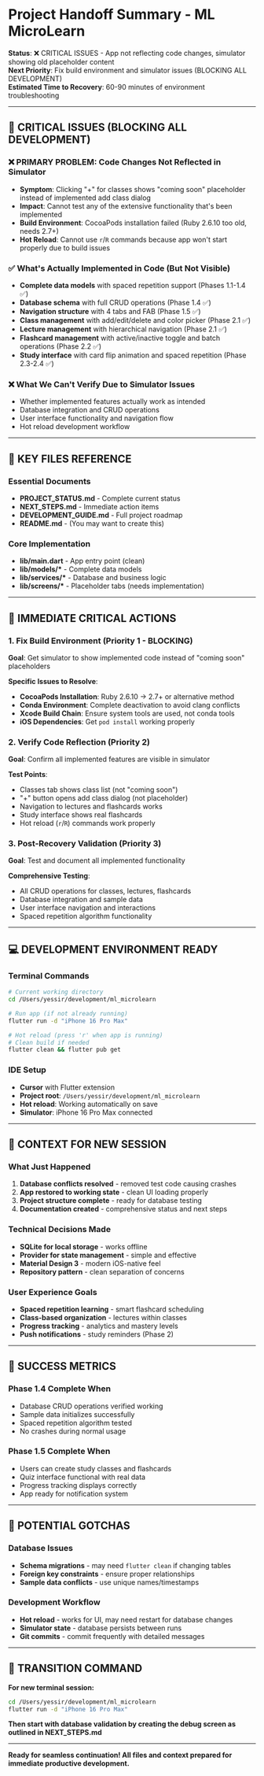 # Project Handoff Summary - ML MicroLearn

**Status**: ❌ CRITICAL ISSUES - App not reflecting code changes, simulator showing old placeholder content  
**Next Priority**: Fix build environment and simulator issues (BLOCKING ALL DEVELOPMENT)  
**Estimated Time to Recovery**: 60-90 minutes of environment troubleshooting

---

## 🚨 CRITICAL ISSUES (BLOCKING ALL DEVELOPMENT)

### ❌ PRIMARY PROBLEM: Code Changes Not Reflected in Simulator
- **Symptom**: Clicking "+" for classes shows "coming soon" placeholder instead of implemented add class dialog
- **Impact**: Cannot test any of the extensive functionality that's been implemented
- **Build Environment**: CocoaPods installation failed (Ruby 2.6.10 too old, needs 2.7+)
- **Hot Reload**: Cannot use `r`/`R` commands because app won't start properly due to build issues

### ✅ What's Actually Implemented in Code (But Not Visible)
- **Complete data models** with spaced repetition support (Phases 1.1-1.4 ✅)
- **Database schema** with full CRUD operations (Phase 1.4 ✅)
- **Navigation structure** with 4 tabs and FAB (Phase 1.5 ✅)
- **Class management** with add/edit/delete and color picker (Phase 2.1 ✅)
- **Lecture management** with hierarchical navigation (Phase 2.1 ✅)
- **Flashcard management** with active/inactive toggle and batch operations (Phase 2.2 ✅)
- **Study interface** with card flip animation and spaced repetition (Phase 2.3-2.4 ✅)

### ❌ What We Can't Verify Due to Simulator Issues
- Whether implemented features actually work as intended
- Database integration and CRUD operations
- User interface functionality and navigation flow
- Hot reload development workflow

---

## 📁 KEY FILES REFERENCE

### Essential Documents
- **PROJECT_STATUS.md** - Complete current status
- **NEXT_STEPS.md** - Immediate action items  
- **DEVELOPMENT_GUIDE.md** - Full project roadmap
- **README.md** - (You may want to create this)

### Core Implementation
- **lib/main.dart** - App entry point (clean)
- **lib/models/\*** - Complete data models
- **lib/services/\*** - Database and business logic
- **lib/screens/\*** - Placeholder tabs (needs implementation)

---

## 🚨 IMMEDIATE CRITICAL ACTIONS

### 1. Fix Build Environment (Priority 1 - BLOCKING)
**Goal**: Get simulator to show implemented code instead of "coming soon" placeholders

**Specific Issues to Resolve**:
- **CocoaPods Installation**: Ruby 2.6.10 → 2.7+ or alternative method
- **Conda Environment**: Complete deactivation to avoid clang conflicts
- **Xcode Build Chain**: Ensure system tools are used, not conda tools
- **iOS Dependencies**: Get `pod install` working properly

### 2. Verify Code Reflection (Priority 2)
**Goal**: Confirm all implemented features are visible in simulator

**Test Points**:
- Classes tab shows class list (not "coming soon")
- "+" button opens add class dialog (not placeholder)
- Navigation to lectures and flashcards works
- Study interface shows real flashcards
- Hot reload (`r`/`R`) commands work properly

### 3. Post-Recovery Validation (Priority 3)
**Goal**: Test and document all implemented functionality

**Comprehensive Testing**:
- All CRUD operations for classes, lectures, flashcards
- Database integration and sample data
- User interface navigation and interactions
- Spaced repetition algorithm functionality

---

## 💻 DEVELOPMENT ENVIRONMENT READY

### Terminal Commands
```bash
# Current working directory
cd /Users/yessir/development/ml_microlearn

# Run app (if not already running)
flutter run -d "iPhone 16 Pro Max"

# Hot reload (press 'r' when app is running)
# Clean build if needed
flutter clean && flutter pub get
```

### IDE Setup
- **Cursor** with Flutter extension
- **Project root**: `/Users/yessir/development/ml_microlearn`
- **Hot reload**: Working automatically on save
- **Simulator**: iPhone 16 Pro Max connected

---

## 🧠 CONTEXT FOR NEW SESSION

### What Just Happened
1. **Database conflicts resolved** - removed test code causing crashes
2. **App restored to working state** - clean UI loading properly
3. **Project structure complete** - ready for database testing
4. **Documentation created** - comprehensive status and next steps

### Technical Decisions Made
- **SQLite for local storage** - works offline
- **Provider for state management** - simple and effective  
- **Material Design 3** - modern iOS-native feel
- **Repository pattern** - clean separation of concerns

### User Experience Goals
- **Spaced repetition learning** - smart flashcard scheduling
- **Class-based organization** - lectures within classes
- **Progress tracking** - analytics and mastery levels
- **Push notifications** - study reminders (Phase 2)

---

## 🎯 SUCCESS METRICS

### Phase 1.4 Complete When
- Database CRUD operations verified working
- Sample data initializes successfully  
- Spaced repetition algorithm tested
- No crashes during normal usage

### Phase 1.5 Complete When
- Users can create study classes and flashcards
- Quiz interface functional with real data
- Progress tracking displays correctly
- App ready for notification system

---

## 🚨 POTENTIAL GOTCHAS

### Database Issues
- **Schema migrations** - may need `flutter clean` if changing tables
- **Foreign key constraints** - ensure proper relationships
- **Sample data conflicts** - use unique names/timestamps

### Development Workflow
- **Hot reload** - works for UI, may need restart for database changes
- **Simulator state** - database persists between runs
- **Git commits** - commit frequently with detailed messages

---

## 🔄 TRANSITION COMMAND

**For new terminal session:**

```bash
cd /Users/yessir/development/ml_microlearn
flutter run -d "iPhone 16 Pro Max"
```

**Then start with database validation by creating the debug screen as outlined in NEXT_STEPS.md**

---

**Ready for seamless continuation! All files and context prepared for immediate productive development.**